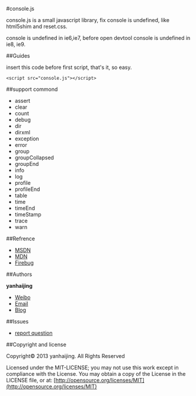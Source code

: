#console.js

console.js is a small javascript library, fix console is undefined, like html5shim and reset.css.

console is undefined in ie6,ie7, before open devtool console is undefined in ie8, ie9.

##Guides

insert this code before first script, that's it, so easy. 

	<script src="console.js"></script>

##support commond

- assert
- clear
- count
- debug
- dir
- dirxml
- exception
- error
- group
- groupCollapsed
- groupEnd
- info
- log
- profile
- profileEnd
- table
- time
- timeEnd
- timeStamp
- trace
- warn


##Refrence

- [MSDN](http://msdn.microsoft.com/en-us/library/ie/gg589530.aspx)
- [MDN](https://developer.mozilla.org/en-US/docs/Web/API/Console)
- [Firebug](http://getfirebug.com/wiki/index.php/Console_API)

##Authors

**yanhaijing**

- [Weibo](http://weibo.com/yanhaijing1234 "yanhaijing's Weibo")
- [Email](mailto:yanhaijing@yeah.net "yanhaijing's Email")
- [Blog](http://yanhaijing.com "yanhaijing's Blog")

##Issues
- [report question](https://github.com/yanhaijing/console.js/issues "report question")

##Copyright and license

Copyright© 2013 yanhaijing. All Rights Reserved

Licensed under the MIT-LICENSE;
you may not use this work except in compliance with the License.
You may obtain a copy of the License in the LICENSE file, or at:
	[http://opensource.org/licenses/MIT](http://opensource.org/licenses/MIT)

